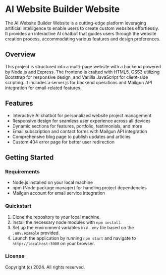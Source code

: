 # AI Website Builder Website

The AI Website Builder Website is a cutting-edge platform leveraging artificial intelligence to enable users to create custom websites effortlessly. It provides an interactive AI chatbot that guides users through the website creation process, accommodating various features and design preferences.

## Overview

This project is structured into a multi-page website with a backend powered by Node.js and Express. The frontend is crafted with HTML5, CSS3 utilizing Bootstrap for responsive design, and Vanilla JavaScript for client-side scripting. It includes a server.js for backend operations and Mailgun API integration for email-related features.

## Features

- Interactive AI chatbot for personalized website project management
- Responsive design for seamless user experience across all devices
- Dynamic sections for features, portfolio, testimonials, and more
- Email subscription and contact forms with Mailgun API integration
- Comprehensive blog page to publish updates and articles
- Custom 404 error page for better user redirection

## Getting Started

### Requirements

- Node.js installed on your local machine
- npm (Node package manager) for handling project dependencies
- Mailgun account for email service integration

### Quickstart

1. Clone the repository to your local machine.
2. Install the necessary node modules with `npm install`.
3. Set up the environment variables in a `.env` file based on the `.env.example` provided.
4. Launch the application by running `npm start` and navigate to `http://localhost:3000` on your browser.

### License

Copyright (c) 2024. All rights reserved.
